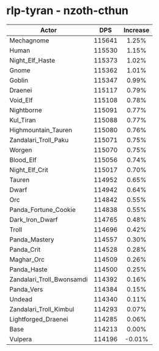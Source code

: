 # rlp-tyran - nzoth-cthun
| Actor | DPS | Increase |
|---|:---:|:---:|
|Mechagnome|115641|1.25%|
|Human|115530|1.15%|
|Night_Elf_Haste|115373|1.02%|
|Gnome|115362|1.01%|
|Goblin|115347|0.99%|
|Draenei|115117|0.79%|
|Void_Elf|115108|0.78%|
|Nightborne|115091|0.77%|
|Kul_Tiran|115088|0.77%|
|Highmountain_Tauren|115080|0.76%|
|Zandalari_Troll_Paku|115071|0.75%|
|Worgen|115070|0.75%|
|Blood_Elf|115056|0.74%|
|Night_Elf_Crit|115017|0.70%|
|Tauren|114952|0.65%|
|Dwarf|114942|0.64%|
|Orc|114842|0.55%|
|Panda_Fortune_Cookie|114838|0.55%|
|Dark_Iron_Dwarf|114765|0.48%|
|Troll|114696|0.42%|
|Panda_Mastery|114557|0.30%|
|Panda_Crit|114528|0.28%|
|Maghar_Orc|114509|0.26%|
|Panda_Haste|114500|0.25%|
|Zandalari_Troll_Bwonsamdi|114392|0.16%|
|Panda_Vers|114384|0.15%|
|Undead|114340|0.11%|
|Zandalari_Troll_Kimbul|114293|0.07%|
|Lightforged_Draenei|114285|0.06%|
|Base|114213|0.00%|
|Vulpera|114196|-0.01%|
